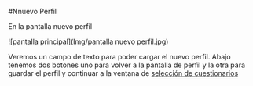 #Nnuevo Perfil



En la pantalla nuevo perfil 

![pantalla principal](Img/pantalla nuevo perfil.jpg)

Veremos un campo de texto para poder cargar el nuevo perfil. Abajo tenemos dos botones uno para volver a la pantalla de perfil y la otra para guardar el perfil y continuar a la ventana de [selección de cuestionarios](cuestionarios.md)
